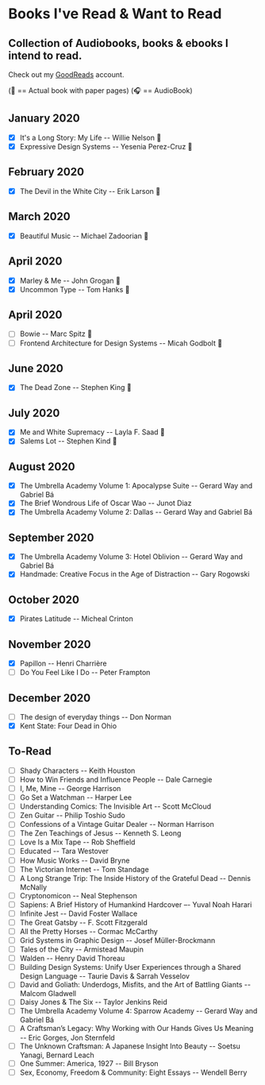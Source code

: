 # Books I've Read & Want to Read
## Collection of Audiobooks, books & ebooks I intend to read.

Check out my [GoodReads](https://www.goodreads.com/user/show/33690483-nick) account.

(:blue_book: == Actual book with paper pages)
(:headphones: == AudioBook)

## January 2020
- [x] It's a Long Story: My Life -- Willie Nelson :blue_book:
- [x] Expressive Design Systems -- Yesenia Perez-Cruz :blue_book:

## February 2020
- [x] The Devil in the White City -- Erik Larson :blue_book:

## March 2020
- [x] Beautiful Music --  Michael Zadoorian :blue_book:

## April 2020
- [x] Marley & Me --  John Grogan :blue_book:
- [x] Uncommon Type -- Tom Hanks :blue_book:

## April 2020
- [ ] Bowie -- Marc Spitz :blue_book:
- [ ] Frontend Architecture for Design Systems -- Micah Godbolt :blue_book:

## June 2020
- [x] The Dead Zone -- Stephen King :blue_book:

## July 2020
- [x] Me and White Supremacy -- Layla F. Saad :blue_book:
- [x] Salems Lot -- Stephen Kind :blue_book:

## August 2020
- [x] The Umbrella Academy Volume 1: Apocalypse Suite -- Gerard Way and Gabriel Bá
- [x] The Brief Wondrous Life of Oscar Wao -- Junot Diaz
- [x] The Umbrella Academy Volume 2: Dallas -- Gerard Way and Gabriel Bá

## September 2020
- [x] The Umbrella Academy Volume 3: Hotel Oblivion -- Gerard Way and Gabriel Bá
- [x] Handmade: Creative Focus in the Age of Distraction -- Gary Rogowski

## October 2020
- [x] Pirates Latitude -- Micheal Crinton

## November 2020
- [x] Papillon -- Henri Charrière
- [ ] Do You Feel Like I Do -- Peter Frampton

## December 2020
- [ ] The design of everyday things -- Don Norman
- [x] Kent State: Four Dead in Ohio

To-Read
---
- [ ] Shady Characters -- Keith Houston
- [ ] How to Win Friends and Influence People -- Dale Carnegie
- [ ] I, Me, Mine -- George Harrison
- [ ] Go Set a Watchman -- Harper Lee
- [ ] Understanding Comics: The Invisible Art -- Scott McCloud
- [ ] Zen Guitar -- Philip Toshio Sudo
- [ ] Confessions of a Vintage Guitar Dealer -- Norman Harrison
- [ ] The Zen Teachings of Jesus -- Kenneth S. Leong
- [ ] Love Is a Mix Tape -- Rob Sheffield
- [ ] Educated -- Tara Westover
- [ ] How Music Works -- David Bryne
- [ ] The Victorian Internet -- Tom Standage
- [ ] A Long Strange Trip: The Inside History of the Grateful Dead -- Dennis McNally
- [ ] Cryptonomicon -- Neal Stephenson
- [ ] Sapiens: A Brief History of Humankind Hardcover –- Yuval Noah Harari
- [ ] Infinite Jest -- David Foster Wallace
- [ ] The Great Gatsby -- F. Scott Fitzgerald
- [ ] All the Pretty Horses -- Cormac McCarthy
- [ ] Grid Systems in Graphic Design -- Josef Müller-Brockmann
- [ ] Tales of the City -- Armistead Maupin
- [ ] Walden -- Henry David Thoreau
- [ ] Building Design Systems: Unify User Experiences through a Shared Design Language -- Taurie Davis & Sarrah Vesselov
- [ ] David and Goliath: Underdogs, Misfits, and the Art of Battling Giants -- Malcom Gladwell
- [ ] Daisy Jones & The Six -- Taylor Jenkins Reid
- [ ] The Umbrella Academy Volume 4: Sparrow Academy -- Gerard Way and Gabriel Bá
- [ ] A Craftsman’s Legacy: Why Working with Our Hands Gives Us Meaning -- Eric Gorges, Jon Sternfeld
- [ ] The Unknown Craftsman: A Japanese Insight Into Beauty -- Soetsu Yanagi, Bernard Leach
- [ ] One Summer: America, 1927 -- Bill Bryson
- [ ] Sex, Economy, Freedom & Community: Eight Essays -- Wendell Berry
